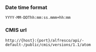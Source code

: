 
### Date time format

```
YYYY-MM-DDThh:mm:ss.mmm+hh:mm
```

### CMIS url

```
http://{host}:{port}/alfresco/api/-default-/public/cmis/versions/1.1/atom
```
